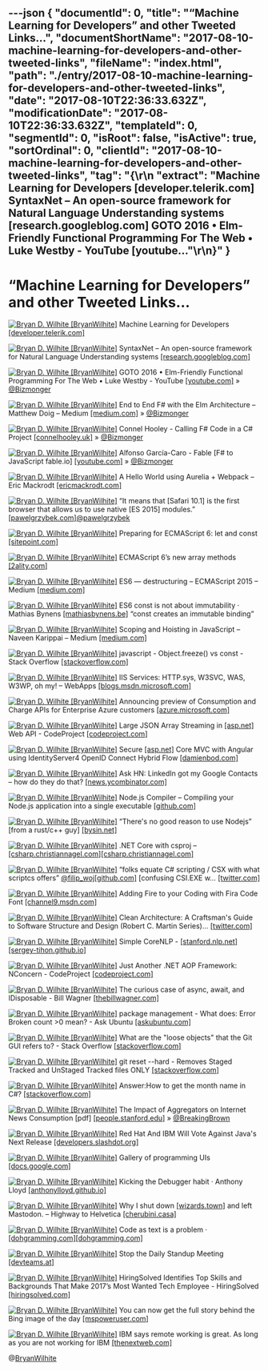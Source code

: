 ---json
{
  "documentId": 0,
  "title": "“Machine Learning for Developers” and other Tweeted Links…",
  "documentShortName": "2017-08-10-machine-learning-for-developers-and-other-tweeted-links",
  "fileName": "index.html",
  "path": "./entry/2017-08-10-machine-learning-for-developers-and-other-tweeted-links",
  "date": "2017-08-10T22:36:33.632Z",
  "modificationDate": "2017-08-10T22:36:33.632Z",
  "templateId": 0,
  "segmentId": 0,
  "isRoot": false,
  "isActive": true,
  "sortOrdinal": 0,
  "clientId": "2017-08-10-machine-learning-for-developers-and-other-tweeted-links",
  "tag": "{\r\n  \"extract\": \"Machine Learning for Developers [developer.telerik.com] SyntaxNet – An open-source framework for Natural Language Understanding systems [research.googleblog.com] GOTO 2016 • Elm-Friendly Functional Programming For The Web • Luke Westby - YouTube [youtube...\"\r\n}"
}
---

# “Machine Learning for Developers” and other Tweeted Links…

[<img alt="Bryan D. Wilhite [BryanWilhite]" src="https://songhay.blob.core.windows.net/shared-social-twitter/BryanWilhite.jpeg">](http://songhayblog.azurewebsites.net/ "Bryan D. Wilhite [BryanWilhite]") Machine Learning for Developers [[developer.telerik.com]](http://developer.telerik.com/topics/machine-learning/machine-learning-developers/)

[<img alt="Bryan D. Wilhite [BryanWilhite]" src="https://songhay.blob.core.windows.net/shared-social-twitter/BryanWilhite.jpeg">](http://songhayblog.azurewebsites.net/ "Bryan D. Wilhite [BryanWilhite]") SyntaxNet – An open-source framework for Natural Language Understanding systems [[research.googleblog.com]](https://research.googleblog.com/2016/05/announcing-syntaxnet-worlds-most.html)

[<img alt="Bryan D. Wilhite [BryanWilhite]" src="https://songhay.blob.core.windows.net/shared-social-twitter/BryanWilhite.jpeg">](http://songhayblog.azurewebsites.net/ "Bryan D. Wilhite [BryanWilhite]") GOTO 2016 • Elm-Friendly Functional Programming For The Web • Luke Westby - YouTube [[youtube.com]](https://www.youtube.com/watch?v=tN5UmM2yZPY) » [@Bizmonger](http://twitter.com/Bizmonger)

[<img alt="Bryan D. Wilhite [BryanWilhite]" src="https://songhay.blob.core.windows.net/shared-social-twitter/BryanWilhite.jpeg">](http://songhayblog.azurewebsites.net/ "Bryan D. Wilhite [BryanWilhite]") End to End F# with the Elm Architecture – Matthew Doig – Medium [[medium.com]](https://medium.com/@dogwith1eye/introducing-the-elm-architecture-with-suave-fable-and-arch-a0ffea40e13f) » [@Bizmonger](http://twitter.com/Bizmonger)

[<img alt="Bryan D. Wilhite [BryanWilhite]" src="https://songhay.blob.core.windows.net/shared-social-twitter/BryanWilhite.jpeg">](http://songhayblog.azurewebsites.net/ "Bryan D. Wilhite [BryanWilhite]") Connel Hooley - Calling F# Code in a C# Project [[connelhooley.uk]](http://connelhooley.uk/blog/2017/04/30/f-sharp-to-c-sharp) » [@Bizmonger](http://twitter.com/Bizmonger)

[<img alt="Bryan D. Wilhite [BryanWilhite]" src="https://songhay.blob.core.windows.net/shared-social-twitter/BryanWilhite.jpeg">](http://songhayblog.azurewebsites.net/ "Bryan D. Wilhite [BryanWilhite]") Alfonso García-Caro - Fable [F# to JavaScript fable.io] [[youtube.com]](https://www.youtube.com/watch?v=K_r3p3l85uk) » [@Bizmonger](http://twitter.com/Bizmonger)

[<img alt="Bryan D. Wilhite [BryanWilhite]" src="https://songhay.blob.core.windows.net/shared-social-twitter/BryanWilhite.jpeg">](http://songhayblog.azurewebsites.net/ "Bryan D. Wilhite [BryanWilhite]") A Hello World using Aurelia + Webpack – Eric Mackrodt [[ericmackrodt.com]](http://ericmackrodt.com/2016/08/17/a-hello-world-using-aurelia-webpack/)

[<img alt="Bryan D. Wilhite [BryanWilhite]" src="https://songhay.blob.core.windows.net/shared-social-twitter/BryanWilhite.jpeg">](http://songhayblog.azurewebsites.net/ "Bryan D. Wilhite [BryanWilhite]") “It means that [Safari 10.1] is the first browser that allows us to use native [ES 2015] modules.” [[pawelgrzybek.com]](https://pawelgrzybek.com/native-ecmascript-modules-in-the-browser/)[@pawelgrzybek](http://twitter.com/pawelgrzybek)

[<img alt="Bryan D. Wilhite [BryanWilhite]" src="https://songhay.blob.core.windows.net/shared-social-twitter/BryanWilhite.jpeg">](http://songhayblog.azurewebsites.net/ "Bryan D. Wilhite [BryanWilhite]") Preparing for ECMAScript 6: let and const [[sitepoint.com]](https://www.sitepoint.com/preparing-ecmascript-6-let-const/)

[<img alt="Bryan D. Wilhite [BryanWilhite]" src="https://songhay.blob.core.windows.net/shared-social-twitter/BryanWilhite.jpeg">](http://songhayblog.azurewebsites.net/ "Bryan D. Wilhite [BryanWilhite]") ECMAScript 6’s new array methods [[2ality.com]](http://2ality.com/2014/05/es6-array-methods.html)

[<img alt="Bryan D. Wilhite [BryanWilhite]" src="https://songhay.blob.core.windows.net/shared-social-twitter/BryanWilhite.jpeg">](http://songhayblog.azurewebsites.net/ "Bryan D. Wilhite [BryanWilhite]") ES6 — destructuring – ECMAScript 2015 – Medium [[medium.com]](https://medium.com/ecmascript-2015/es6-destructuring-13ca399f993a)

[<img alt="Bryan D. Wilhite [BryanWilhite]" src="https://songhay.blob.core.windows.net/shared-social-twitter/BryanWilhite.jpeg">](http://songhayblog.azurewebsites.net/ "Bryan D. Wilhite [BryanWilhite]") ES6 const is not about immutability · Mathias Bynens [[mathiasbynens.be]](https://mathiasbynens.be/notes/es6-const) “const creates an immutable binding”

[<img alt="Bryan D. Wilhite [BryanWilhite]" src="https://songhay.blob.core.windows.net/shared-social-twitter/BryanWilhite.jpeg">](http://songhayblog.azurewebsites.net/ "Bryan D. Wilhite [BryanWilhite]") Scoping and Hoisting in JavaScript – Naveen Karippai – Medium [[medium.com]](https://medium.com/@naveenkarippai/scoping-and-hoisting-in-javascript-2c2e82107427)

[<img alt="Bryan D. Wilhite [BryanWilhite]" src="https://songhay.blob.core.windows.net/shared-social-twitter/BryanWilhite.jpeg">](http://songhayblog.azurewebsites.net/ "Bryan D. Wilhite [BryanWilhite]") javascript - Object.freeze() vs const - Stack Overflow [[stackoverflow.com]](http://stackoverflow.com/questions/33124058/object-freeze-vs-const)

[<img alt="Bryan D. Wilhite [BryanWilhite]" src="https://songhay.blob.core.windows.net/shared-social-twitter/BryanWilhite.jpeg">](http://songhayblog.azurewebsites.net/ "Bryan D. Wilhite [BryanWilhite]") IIS Services: HTTP.sys, W3SVC, WAS, W3WP, oh my! – WebApps [[blogs.msdn.microsoft.com]](https://blogs.msdn.microsoft.com/webapps/2017/05/05/iis-services-http-sys-w3svc-was-w3wp-oh-my/)

[<img alt="Bryan D. Wilhite [BryanWilhite]" src="https://songhay.blob.core.windows.net/shared-social-twitter/BryanWilhite.jpeg">](http://songhayblog.azurewebsites.net/ "Bryan D. Wilhite [BryanWilhite]") Announcing preview of Consumption and Charge APIs for Enterprise Azure customers [[azure.microsoft.com]](https://azure.microsoft.com/en-us/blog/announcing-preview-of-consumption-and-charge-apis-for-enterprise-azure-customers/)

[<img alt="Bryan D. Wilhite [BryanWilhite]" src="https://songhay.blob.core.windows.net/shared-social-twitter/BryanWilhite.jpeg">](http://songhayblog.azurewebsites.net/ "Bryan D. Wilhite [BryanWilhite]") Large JSON Array Streaming in [[asp.net]](http://ASP.NET) Web API - CodeProject [[codeproject.com]](https://www.codeproject.com/Articles/1180464/Large-JSON-Array-Streaming-in-ASP-NET-Web-API)

[<img alt="Bryan D. Wilhite [BryanWilhite]" src="https://songhay.blob.core.windows.net/shared-social-twitter/BryanWilhite.jpeg">](http://songhayblog.azurewebsites.net/ "Bryan D. Wilhite [BryanWilhite]") Secure [[asp.net]](http://ASP.NET) Core MVC with Angular using IdentityServer4 OpenID Connect Hybrid Flow [[damienbod.com]](https://damienbod.com/2017/05/06/secure-asp-net-core-mvc-with-angular-using-identityserver4-openid-connect-hybrid-flow/)

[<img alt="Bryan D. Wilhite [BryanWilhite]" src="https://songhay.blob.core.windows.net/shared-social-twitter/BryanWilhite.jpeg">](http://songhayblog.azurewebsites.net/ "Bryan D. Wilhite [BryanWilhite]") Ask HN: LinkedIn got my Google Contacts – how do they do that? [[news.ycombinator.com]](https://news.ycombinator.com/item?id=14277202)

[<img alt="Bryan D. Wilhite [BryanWilhite]" src="https://songhay.blob.core.windows.net/shared-social-twitter/BryanWilhite.jpeg">](http://songhayblog.azurewebsites.net/ "Bryan D. Wilhite [BryanWilhite]") Node.js Compiler – Compiling your Node.js application into a single executable [[github.com]](https://github.com/pmq20/node-compiler)

[<img alt="Bryan D. Wilhite [BryanWilhite]" src="https://songhay.blob.core.windows.net/shared-social-twitter/BryanWilhite.jpeg">](http://songhayblog.azurewebsites.net/ "Bryan D. Wilhite [BryanWilhite]") “There's no good reason to use Nodejs” [from a rust/c++ guy] [[bysin.net]](http://bysin.net/2017/05/07/no-good-reason-to-use-nodejs/)

[<img alt="Bryan D. Wilhite [BryanWilhite]" src="https://songhay.blob.core.windows.net/shared-social-twitter/BryanWilhite.jpeg">](http://songhayblog.azurewebsites.net/ "Bryan D. Wilhite [BryanWilhite]") .NET Core with csproj – [[csharp.christiannagel.com]](http://csharp.christiannagel.com)[[csharp.christiannagel.com]](https://csharp.christiannagel.com/2017/05/05/dotnetcore/)

[<img alt="Bryan D. Wilhite [BryanWilhite]" src="https://songhay.blob.core.windows.net/shared-social-twitter/BryanWilhite.jpeg">](http://songhayblog.azurewebsites.net/ "Bryan D. Wilhite [BryanWilhite]") “folks equate C# scripting / CSX with what scriptcs offers” [@filip_woj](http://twitter.com/filip_woj)[[github.com]](https://github.com/OmniSharp/omnisharp-vscode/issues/23) [confusing CSI.EXE w… [[twitter.com]](https://twitter.com/i/web/status/892496039151665152)

[<img alt="Bryan D. Wilhite [BryanWilhite]" src="https://songhay.blob.core.windows.net/shared-social-twitter/BryanWilhite.jpeg">](http://songhayblog.azurewebsites.net/ "Bryan D. Wilhite [BryanWilhite]") Adding Fire to your Coding with Fira Code Font [[channel9.msdn.com]](https://channel9.msdn.com/coding4fun/blog/Adding-Fire-to-your-Coding-with-Fira-Code-Font)

[<img alt="Bryan D. Wilhite [BryanWilhite]" src="https://songhay.blob.core.windows.net/shared-social-twitter/BryanWilhite.jpeg">](http://songhayblog.azurewebsites.net/ "Bryan D. Wilhite [BryanWilhite]") Clean Architecture: A Craftsman's Guide to Software Structure and Design (Robert C. Martin Series)… [[twitter.com]](https://twitter.com/i/web/status/894586490889568256)

[<img alt="Bryan D. Wilhite [BryanWilhite]" src="https://songhay.blob.core.windows.net/shared-social-twitter/BryanWilhite.jpeg">](http://songhayblog.azurewebsites.net/ "Bryan D. Wilhite [BryanWilhite]") Simple CoreNLP - [[stanford.nlp.net]](http://Stanford.NLP.NET)[[sergey-tihon.github.io]](http://sergey-tihon.github.io/Stanford.NLP.NET//samples/CoreNLP.Simple.html)

[<img alt="Bryan D. Wilhite [BryanWilhite]" src="https://songhay.blob.core.windows.net/shared-social-twitter/BryanWilhite.jpeg">](http://songhayblog.azurewebsites.net/ "Bryan D. Wilhite [BryanWilhite]") Just Another .NET AOP Framework: NConcern - CodeProject [[codeproject.com]](https://www.codeproject.com/Tips/1185797/Just-Another-NET-AOP-Framework-NConcern)

[<img alt="Bryan D. Wilhite [BryanWilhite]" src="https://songhay.blob.core.windows.net/shared-social-twitter/BryanWilhite.jpeg">](http://songhayblog.azurewebsites.net/ "Bryan D. Wilhite [BryanWilhite]") The curious case of async, await, and IDisposable - Bill Wagner [[thebillwagner.com]](http://thebillwagner.com/Blog/Item/2017-05-03-ThecuriouscaseofasyncawaitandIDisposable)

[<img alt="Bryan D. Wilhite [BryanWilhite]" src="https://songhay.blob.core.windows.net/shared-social-twitter/BryanWilhite.jpeg">](http://songhayblog.azurewebsites.net/ "Bryan D. Wilhite [BryanWilhite]") package management - What does: Error Broken count >0 mean? - Ask Ubuntu [[askubuntu.com]](https://askubuntu.com/questions/263460/what-does-error-broken-count-0-mean)

[<img alt="Bryan D. Wilhite [BryanWilhite]" src="https://songhay.blob.core.windows.net/shared-social-twitter/BryanWilhite.jpeg">](http://songhayblog.azurewebsites.net/ "Bryan D. Wilhite [BryanWilhite]") What are the "loose objects" that the Git GUI refers to? - Stack Overflow [[stackoverflow.com]](http://stackoverflow.com/questions/5709687/what-are-the-loose-objects-that-the-git-gui-refers-to)

[<img alt="Bryan D. Wilhite [BryanWilhite]" src="https://songhay.blob.core.windows.net/shared-social-twitter/BryanWilhite.jpeg">](http://songhayblog.azurewebsites.net/ "Bryan D. Wilhite [BryanWilhite]") git reset --hard - Removes Staged Tracked and UnStaged Tracked files ONLY [[stackoverflow.com]](http://stackoverflow.com/questions/22620393/various-ways-to-remove-local-git-changes)

[<img alt="Bryan D. Wilhite [BryanWilhite]" src="https://songhay.blob.core.windows.net/shared-social-twitter/BryanWilhite.jpeg">](http://songhayblog.azurewebsites.net/ "Bryan D. Wilhite [BryanWilhite]") Answer:How to get the month name in C#? [[stackoverflow.com]](http://stackoverflow.com/a/975540/22944?stw=2)

[<img alt="Bryan D. Wilhite [BryanWilhite]" src="https://songhay.blob.core.windows.net/shared-social-twitter/BryanWilhite.jpeg">](http://songhayblog.azurewebsites.net/ "Bryan D. Wilhite [BryanWilhite]") The Impact of Aggregators on Internet News Consumption [pdf] [[people.stanford.edu]](https://people.stanford.edu/athey/sites/default/files/aggregators_main_0_1.pdf) » [@BreakingBrown](http://twitter.com/BreakingBrown)

[<img alt="Bryan D. Wilhite [BryanWilhite]" src="https://songhay.blob.core.windows.net/shared-social-twitter/BryanWilhite.jpeg">](http://songhayblog.azurewebsites.net/ "Bryan D. Wilhite [BryanWilhite]") Red Hat And IBM Will Vote Against Java's Next Release [[developers.slashdot.org]](https://developers.slashdot.org/story/17/05/06/173220/red-hat-and-ibm-will-vote-against-javas-next-release?utm_source=feedly1.0mainlinkanon&utm_medium=feed)

[<img alt="Bryan D. Wilhite [BryanWilhite]" src="https://songhay.blob.core.windows.net/shared-social-twitter/BryanWilhite.jpeg">](http://songhayblog.azurewebsites.net/ "Bryan D. Wilhite [BryanWilhite]") Gallery of programming UIs [[docs.google.com]](https://docs.google.com/presentation/d/1MD-CgzODFWzdpnYXr8bEgysfDmb8PDV6iCAjH5JIvaI/preview?slide=id.g1da0625f1b_0_56)

[<img alt="Bryan D. Wilhite [BryanWilhite]" src="https://songhay.blob.core.windows.net/shared-social-twitter/BryanWilhite.jpeg">](http://songhayblog.azurewebsites.net/ "Bryan D. Wilhite [BryanWilhite]") Kicking the Debugger habit · Anthony Lloyd [[anthonylloyd.github.io]](http://anthonylloyd.github.io/blog/2017/04/30/kicking-the-debugger)

[<img alt="Bryan D. Wilhite [BryanWilhite]" src="https://songhay.blob.core.windows.net/shared-social-twitter/BryanWilhite.jpeg">](http://songhayblog.azurewebsites.net/ "Bryan D. Wilhite [BryanWilhite]") Why I shut down [[wizards.town]](http://wizards.town) and left Mastodon. – Highway to Helvetica [[cherubini.casa]](https://cherubini.casa/why-i-shut-down-wizards-town-and-left-mastodon-6d4e631346b3)

[<img alt="Bryan D. Wilhite [BryanWilhite]" src="https://songhay.blob.core.windows.net/shared-social-twitter/BryanWilhite.jpeg">](http://songhayblog.azurewebsites.net/ "Bryan D. Wilhite [BryanWilhite]") Code as text is a problem · [[dohgramming.com]](http://dohgramming.com)[[dohgramming.com]](http://dohgramming.com/post/code-as-text-is-a-problem/)

[<img alt="Bryan D. Wilhite [BryanWilhite]" src="https://songhay.blob.core.windows.net/shared-social-twitter/BryanWilhite.jpeg">](http://songhayblog.azurewebsites.net/ "Bryan D. Wilhite [BryanWilhite]") Stop the Daily Standup Meeting [[devteams.at]](http://devteams.at/stop_the_daily_standup_meeting)

[<img alt="Bryan D. Wilhite [BryanWilhite]" src="https://songhay.blob.core.windows.net/shared-social-twitter/BryanWilhite.jpeg">](http://songhayblog.azurewebsites.net/ "Bryan D. Wilhite [BryanWilhite]") HiringSolved Identifies Top Skills and Backgrounds That Make 2017’s Most Wanted Tech Employee - HiringSolved [[hiringsolved.com]](https://hiringsolved.com/blog/hiringsolved-identifies-top-skills-backgrounds-make-2017s-wanted-tech-employee/)

[<img alt="Bryan D. Wilhite [BryanWilhite]" src="https://songhay.blob.core.windows.net/shared-social-twitter/BryanWilhite.jpeg">](http://songhayblog.azurewebsites.net/ "Bryan D. Wilhite [BryanWilhite]") You can now get the full story behind the Bing image of the day [[mspoweruser.com]](https://mspoweruser.com/can-now-get-full-story-behind-bing-image-day/)

[<img alt="Bryan D. Wilhite [BryanWilhite]" src="https://songhay.blob.core.windows.net/shared-social-twitter/BryanWilhite.jpeg">](http://songhayblog.azurewebsites.net/ "Bryan D. Wilhite [BryanWilhite]") IBM says remote working is great. As long as you are not working for IBM [[thenextweb.com]](https://thenextweb.com/insider/2017/05/08/ibm-remote-working-panel/)

@[BryanWilhite](https://twitter.com/BryanWilhite)
